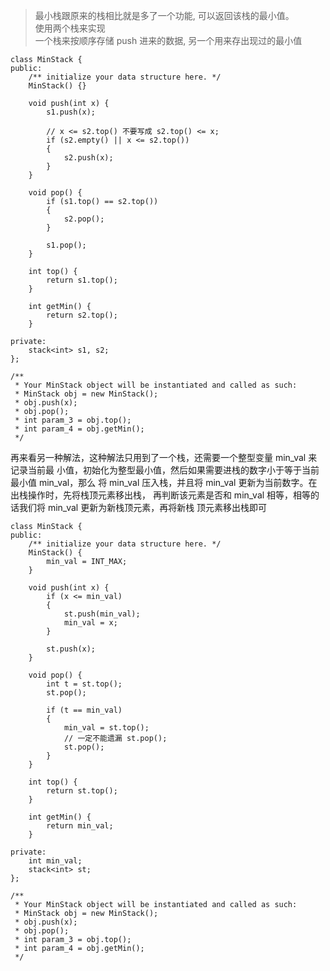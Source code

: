 >最小栈跟原来的栈相比就是多了一个功能, 可以返回该栈的最小值。   
使用两个栈来实现  
一个栈来按顺序存储 push 进来的数据, 另一个用来存出现过的最小值


```
class MinStack {
public:
    /** initialize your data structure here. */
    MinStack() {}
    
    void push(int x) {
        s1.push(x);
        
        // x <= s2.top() 不要写成 s2.top() <= x;
        if (s2.empty() || x <= s2.top()) 
        {
            s2.push(x);
        }
    }
    
    void pop() {
        if (s1.top() == s2.top()) 
        {
            s2.pop();
        }
            
        s1.pop();
    }

    int top() {
        return s1.top();
    }
    
    int getMin() {
        return s2.top();
    }
    
private:
    stack<int> s1, s2;
};

/**
 * Your MinStack object will be instantiated and called as such:
 * MinStack obj = new MinStack();
 * obj.push(x);
 * obj.pop();
 * int param_3 = obj.top();
 * int param_4 = obj.getMin();
 */
```



再来看另一种解法，这种解法只用到了一个栈，还需要一个整型变量 min_val 来记录当前最
小值，初始化为整型最小值，然后如果需要进栈的数字小于等于当前最小值 min_val，那么
将 min_val 压入栈，并且将 min_val 更新为当前数字。在出栈操作时，先将栈顶元素移出栈，
再判断该元素是否和 min_val 相等，相等的话我们将 min_val 更新为新栈顶元素，再将新栈
顶元素移出栈即可


```
class MinStack {
public:
    /** initialize your data structure here. */
    MinStack() {
        min_val = INT_MAX;
    }
    
    void push(int x) {
        if (x <= min_val) 
        {
            st.push(min_val);
            min_val = x;
        }
        
        st.push(x);
    }
    
    void pop() {
        int t = st.top(); 
        st.pop();
        
        if (t == min_val) 
        {
            min_val = st.top(); 
            // 一定不能遗漏 st.pop();
            st.pop();
        }
    }
    
    int top() {
        return st.top();
    }
    
    int getMin() {
        return min_val;
    }
    
private:
    int min_val;
    stack<int> st;
};

/**
 * Your MinStack object will be instantiated and called as such:
 * MinStack obj = new MinStack();
 * obj.push(x);
 * obj.pop();
 * int param_3 = obj.top();
 * int param_4 = obj.getMin();
 */
```
